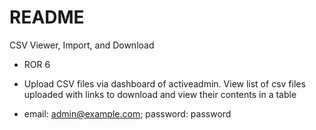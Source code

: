 # README

CSV Viewer, Import, and Download

* ROR 6

* Upload CSV files via dashboard of activeadmin. View list of csv files uploaded with links to download and view their contents in a table

* email: admin@example.com; password: password
